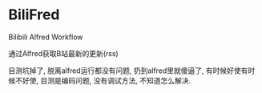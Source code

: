 BiliFred
========

Bilibili Alfred Workflow

通过Alfred获取B站最新的更新(rss)

目测坑掉了, 脱离alfred运行都没有问题, 扔到alfred里就傻逼了, 有时候好使有时候不好使, 目测是编码问题, 没有调试方法, 不知道怎么解决.
